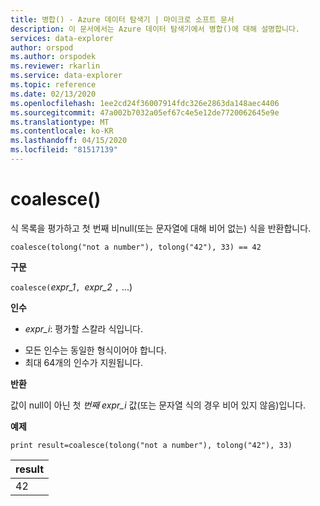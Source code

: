 ```yaml
---
title: 병합() - Azure 데이터 탐색기 | 마이크로 소프트 문서
description: 이 문서에서는 Azure 데이터 탐색기에서 병합()에 대해 설명합니다.
services: data-explorer
author: orspod
ms.author: orspodek
ms.reviewer: rkarlin
ms.service: data-explorer
ms.topic: reference
ms.date: 02/13/2020
ms.openlocfilehash: 1ee2cd24f36007914fdc326e2863da148aec4406
ms.sourcegitcommit: 47a002b7032a05ef67c4e5e12de7720062645e9e
ms.translationtype: MT
ms.contentlocale: ko-KR
ms.lasthandoff: 04/15/2020
ms.locfileid: "81517139"
---
```

# <a name="coalesce"></a>coalesce()

식 목록을 평가하고 첫 번째 비null(또는 문자열에 대해 비어 없는) 식을 반환합니다.

```kusto
coalesce(tolong("not a number"), tolong("42"), 33) == 42
```

**구문**

`coalesce(`*expr_1*`, `*expr_2* `,` ...)

**인수**

* *expr_i*: 평가할 스칼라 식입니다.
- 모든 인수는 동일한 형식이어야 합니다.
- 최대 64개의 인수가 지원됩니다.


**반환**

값이 null이 아닌 첫 *번째 expr_i* 값(또는 문자열 식의 경우 비어 있지 않음)입니다.

**예제**

```kusto
print result=coalesce(tolong("not a number"), tolong("42"), 33)
```

|result|
|---|
|42|